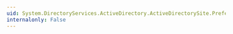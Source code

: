 ```yaml
---
uid: System.DirectoryServices.ActiveDirectory.ActiveDirectorySite.PreferredRpcBridgeheadServers
internalonly: False
---
```

